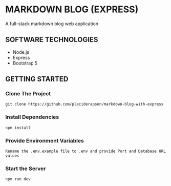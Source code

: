 # MARKDOWN BLOG (EXPRESS)
A full-stack markdown blog web application

## SOFTWARE TECHNOLOGIES 

- Node.js
- Express
- Bootstrap 5

## GETTING STARTED

### Clone The Project

`git clone https://github.com/placiderapson/markdown-blog-with-express`

### Install Dependencies

`npm install`

### Provide Environment Variables

`Rename the .env.example file to .env and provide Port and Database URL values`

### Start the Server

`npm run dev`
